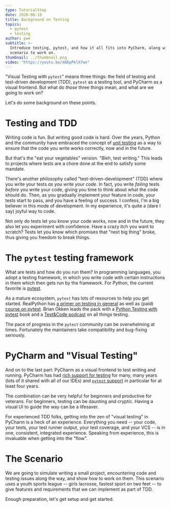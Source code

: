 ```yaml
---
type: TutorialStep
date: 2020-06-10
title: Background on Testing
topics:
  - pytest
  - testing
author: pwe
subtitle: >-
  Introduce testing, pytest, and how it all fits into PyCharm, along with a
  scenario to work on.
thumbnail: ../thumbnail.png
video: "https://youtu.be/dAbpPklX7wo"
---
```


"Visual Testing with `pytest`" means three things: the field of testing and test-driven development (TDD), `pytest` as a testing tool, and PyCharm as a visual frontend.
But what do _those_ three things mean, and what are we going to work on?

Let's do some background on these points.

# Testing and TDD

Writing code is fun.
But writing good code is hard.
Over the years, Python and the community have embraced the concept of [unit testing](https://jeffknupp.com/blog/2013/12/09/improve-your-python-understanding-unit-testing/) as a way to ensure that the code you write works correctly, now and in the future.

But that's the "eat your vegetables" version.
"Bleh, test writing."
This leads to projects where tests are a chore done at the end to satisfy some mandate.

There's another philosophy called "test-driven-development" (TDD) where you write your tests _as you write your code_.
In fact, you write _failing_ tests _before_ you write your code, giving you time to think about what the code should do.
Then, as you gradually implement your feature in code, your tests start to pass, and you have a feeling of success.
I confess, I'm a big believer in this mode of development.
In my experience, it's quite a (dare I say) joyful way to code.

Not only do tests let you know your code works, now and in the future, they also let you experiment with confidence.
Have a crazy itch you want to scratch?
Tests let you know which promises that "next big thing" broke, thus giving you freedom to break things.

# The `pytest` testing framework

What are tests and how do you run them?
In programming languages, you adopt a testing framework, in which you write code with certain instructions in them which then gets run by the framework.
For Python, the current favorite is [pytest](/topics/pytest/).

As a mature ecosystem, `pytest` has lots of resources to help you get started.
RealPython has [a primer on testing in general](https://realpython.com/python-testing/) as well as (paid) [course on pytest](https://realpython.com/courses/test-driven-development-pytest/).
Brian Okken leads the pack with a [Python Testing with pytest](https://pragprog.com/book/bopytest/python-testing-with-pytest) book and a [Test&Code podcast]() on all things testing.

The pace of progress in the `pytest` community can be overwhelming at times.
Fortunately the maintainers take compatibility and bug-fixing seriously.

# PyCharm and "Visual Testing"

And on to the last part: PyCharm as a visual frontend to test writing and running.
PyCharm has had [rich support for testing](https://www.jetbrains.com/help/pycharm/testing.html) for many, many years (lots of it shared with all of our IDEs) and [`pytest` support](https://www.jetbrains.com/help/pycharm/pytest.html) in particular for at least four years.

The combination can be very helpful for beginners and productive for veterans.
For beginners, testing can be daunting and cryptic.
Having a visual UI to guide the way can be a lifesaver.

For experienced TDD folks, getting into the zen of "visual testing" in PyCharm is a heck of an experience.
Everything you need -- your code, your tests, your test runner output, your test coverage, and your VCS -- is in one, consistent, integrated experience.
Speaking from experience, this is invaluable when getting into the "flow".

# The Scenario

We are going to simulate writing a small project, encountering code and testing issues along the way, and show how to work on them.
This scenario uses a youth sports league -- girls lacrosse, fastest sport on two feet -- to give features and requirements that we can implement as part of TDD.

Enough preparation, let's get setup and get started.
